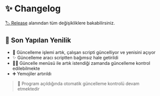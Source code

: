 # ✨ Changelog

[🏷️ Release](https://github.com/yedhrab/YHotkeys/releases) alanından tüm değişikliklere bakabilirsiniz.

## 🚀 Son Yapılan Yenilik

- 🚀 Güncelleme işlemi artık, çalışan scripti güncelliyor ve yenisini açıyor
- ✨ Güncelleme aracı scriptten bağımsız hale getirildi
- 👮‍♂️ Güncelle menüsü ile artık istendiği zamanda güncelleme kontrol edilebilmekte
- ➕ Yemojiler artırıldı

> 🚅 Program açıldığında otomatik güncelleme kontrolü devam etmektedir
